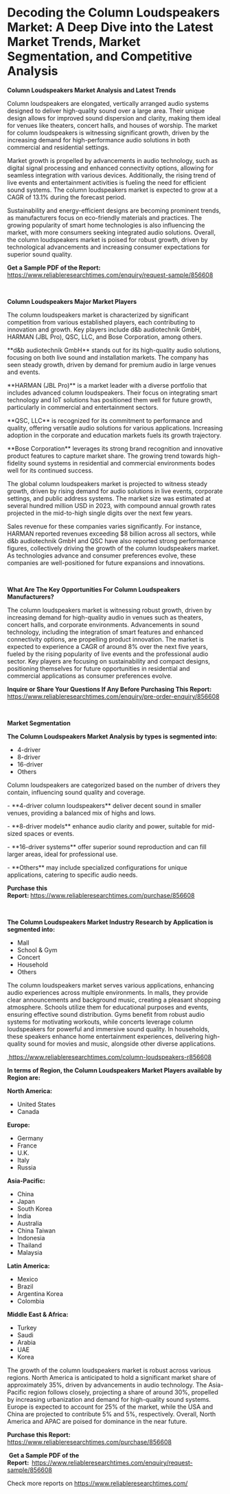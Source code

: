 <p><h1>Decoding the Column Loudspeakers Market: A Deep Dive into the Latest Market Trends, Market Segmentation, and Competitive Analysis</h1></p><p><strong>Column Loudspeakers Market Analysis and Latest Trends</strong></p>
<p><p>Column loudspeakers are elongated, vertically arranged audio systems designed to deliver high-quality sound over a large area. Their unique design allows for improved sound dispersion and clarity, making them ideal for venues like theaters, concert halls, and houses of worship. The market for column loudspeakers is witnessing significant growth, driven by the increasing demand for high-performance audio solutions in both commercial and residential settings.</p><p>Market growth is propelled by advancements in audio technology, such as digital signal processing and enhanced connectivity options, allowing for seamless integration with various devices. Additionally, the rising trend of live events and entertainment activities is fueling the need for efficient sound systems. The column loudspeakers market is expected to grow at a CAGR of 13.1% during the forecast period.</p><p>Sustainability and energy-efficient designs are becoming prominent trends, as manufacturers focus on eco-friendly materials and practices. The growing popularity of smart home technologies is also influencing the market, with more consumers seeking integrated audio solutions. Overall, the column loudspeakers market is poised for robust growth, driven by technological advancements and increasing consumer expectations for superior sound quality.</p></p>
<p><strong>Get a Sample PDF of the Report:&nbsp;</strong> <a href="https://www.reliableresearchtimes.com/enquiry/request-sample/856608?utm_campaign=2771&utm_medium=2&utm_source=Github&utm_content=ia&utm_term=04042025&utm_id=column-loudspeakers">https://www.reliableresearchtimes.com/enquiry/request-sample/856608</a></p>
<p>&nbsp;</p>
<p><strong>Column Loudspeakers Major Market Players</strong></p>
<p><p>The column loudspeakers market is characterized by significant competition from various established players, each contributing to innovation and growth. Key players include d&b audiotechnik GmbH, HARMAN (JBL Pro), QSC, LLC, and Bose Corporation, among others. </p><p>**d&b audiotechnik GmbH** stands out for its high-quality audio solutions, focusing on both live sound and installation markets. The company has seen steady growth, driven by demand for premium audio in large venues and events.</p><p>**HARMAN (JBL Pro)** is a market leader with a diverse portfolio that includes advanced column loudspeakers. Their focus on integrating smart technology and IoT solutions has positioned them well for future growth, particularly in commercial and entertainment sectors.</p><p>**QSC, LLC** is recognized for its commitment to performance and quality, offering versatile audio solutions for various applications. Increasing adoption in the corporate and education markets fuels its growth trajectory.</p><p>**Bose Corporation** leverages its strong brand recognition and innovative product features to capture market share. The growing trend towards high-fidelity sound systems in residential and commercial environments bodes well for its continued success.</p><p>The global column loudspeakers market is projected to witness steady growth, driven by rising demand for audio solutions in live events, corporate settings, and public address systems. The market size was estimated at several hundred million USD in 2023, with compound annual growth rates projected in the mid-to-high single digits over the next few years.</p><p>Sales revenue for these companies varies significantly. For instance, HARMAN reported revenues exceeding $8 billion across all sectors, while d&b audiotechnik GmbH and QSC have also reported strong performance figures, collectively driving the growth of the column loudspeakers market. As technologies advance and consumer preferences evolve, these companies are well-positioned for future expansions and innovations.</p></p>
<p>&nbsp;</p>
<p><strong>What Are The Key Opportunities For Column Loudspeakers Manufacturers?</strong></p>
<p><p>The column loudspeakers market is witnessing robust growth, driven by increasing demand for high-quality audio in venues such as theaters, concert halls, and corporate environments. Advancements in sound technology, including the integration of smart features and enhanced connectivity options, are propelling product innovation. The market is expected to experience a CAGR of around 8% over the next five years, fueled by the rising popularity of live events and the professional audio sector. Key players are focusing on sustainability and compact designs, positioning themselves for future opportunities in residential and commercial applications as consumer preferences evolve.</p></p>
<p><strong>Inquire or Share Your Questions If Any Before Purchasing This Report:</strong> <a href="https://www.reliableresearchtimes.com/enquiry/pre-order-enquiry/856608?utm_campaign=2771&utm_medium=2&utm_source=Github&utm_content=ia&utm_term=04042025&utm_id=column-loudspeakers">https://www.reliableresearchtimes.com/enquiry/pre-order-enquiry/856608</a></p>
<p>&nbsp;</p>
<p><strong>Market Segmentation</strong></p>
<p><strong>The Column Loudspeakers Market Analysis by types is segmented into:</strong></p>
<p><ul><li>4-driver</li><li>8-driver</li><li>16-driver</li><li>Others</li></ul></p>
<p><p>Column loudspeakers are categorized based on the number of drivers they contain, influencing sound quality and coverage. </p><p>- **4-driver column loudspeakers** deliver decent sound in smaller venues, providing a balanced mix of highs and lows.</p><p>- **8-driver models** enhance audio clarity and power, suitable for mid-sized spaces or events.</p><p>- **16-driver systems** offer superior sound reproduction and can fill larger areas, ideal for professional use. </p><p>- **Others** may include specialized configurations for unique applications, catering to specific audio needs.</p></p>
<p><strong>Purchase this Report:&nbsp;</strong><a href="https://www.reliableresearchtimes.com/purchase/856608?utm_campaign=2771&utm_medium=2&utm_source=Github&utm_content=ia&utm_term=04042025&utm_id=column-loudspeakers">https://www.reliableresearchtimes.com/purchase/856608</a></p>
<p>&nbsp;</p>
<p><strong>The Column Loudspeakers Market Industry Research by Application is segmented into:</strong></p>
<p><ul><li>Mall</li><li>School & Gym</li><li>Concert</li><li>Household</li><li>Others</li></ul></p>
<p><p>The column loudspeakers market serves various applications, enhancing audio experiences across multiple environments. In malls, they provide clear announcements and background music, creating a pleasant shopping atmosphere. Schools utilize them for educational purposes and events, ensuring effective sound distribution. Gyms benefit from robust audio systems for motivating workouts, while concerts leverage column loudspeakers for powerful and immersive sound quality. In households, these speakers enhance home entertainment experiences, delivering high-quality sound for movies and music, alongside other diverse applications.</p></p>
<p><a href="https://www.reliableresearchtimes.com/column-loudspeakers-r856608?utm_campaign=2771&utm_medium=2&utm_source=Github&utm_content=ia&utm_term=04042025&utm_id=column-loudspeakers">&nbsp;https://www.reliableresearchtimes.com/column-loudspeakers-r856608</a></p>
<p><strong>In terms of Region, the Column Loudspeakers Market Players available by Region are:</strong></p>
<p>
    <p> <strong> North America: </strong>
        <ul>
            <li>United States</li>
            <li>Canada</li>
        </ul>
        </p> 
    <p> <strong> Europe: </strong>
        <ul>
            <li>Germany</li>
            <li>France</li>
            <li>U.K.</li>
            <li>Italy</li>
            <li>Russia</li>
        </ul>
        </p> 
    <p> <strong> Asia-Pacific: </strong>
        <ul>
            <li>China</li>
            <li>Japan</li>
            <li>South Korea</li>
            <li>India</li>
            <li>Australia</li>
            <li>China Taiwan</li>
            <li>Indonesia</li>
            <li>Thailand</li>
            <li>Malaysia</li>
        </ul>
        </p> 
    <p> <strong> Latin America: </strong>
        <ul>
            <li>Mexico</li>
            <li>Brazil</li>
            <li>Argentina Korea</li>
            <li>Colombia</li>
        </ul>
        </p> 
    <p> <strong> Middle East & Africa: </strong>
        <ul>
            <li>Turkey</li>
            <li>Saudi</li>
            <li>Arabia</li>
            <li>UAE</li>
            <li>Korea</li>
        </ul>
    </p>
    </p>
<p><p>The growth of the column loudspeakers market is robust across various regions. North America is anticipated to hold a significant market share of approximately 35%, driven by advancements in audio technology. The Asia-Pacific region follows closely, projecting a share of around 30%, propelled by increasing urbanization and demand for high-quality sound systems. Europe is expected to account for 25% of the market, while the USA and China are projected to contribute 5% and 5%, respectively. Overall, North America and APAC are poised for dominance in the near future.</p></p>
<p><strong>Purchase this Report: </strong><a href="https://www.reliableresearchtimes.com/purchase/856608?utm_campaign=2771&utm_medium=2&utm_source=Github&utm_content=ia&utm_term=04042025&utm_id=column-loudspeakers">https://www.reliableresearchtimes.com/purchase/856608</a></p>
<p>&nbsp;<strong>Get a Sample PDF of the Report:&nbsp;&nbsp;</strong><a href="https://www.reliableresearchtimes.com/enquiry/request-sample/856608?utm_campaign=2771&utm_medium=2&utm_source=Github&utm_content=ia&utm_term=04042025&utm_id=column-loudspeakers">https://www.reliableresearchtimes.com/enquiry/request-sample/856608</a></p>
<p><strong></strong></p>
<p>Check more reports on <a href="https://www.reliableresearchtimes.com/?utm_campaign=2771&utm_medium=2&utm_source=Github&utm_content=ia&utm_term=04042025&utm_id=column-loudspeakers">https://www.reliableresearchtimes.com/</a></p>